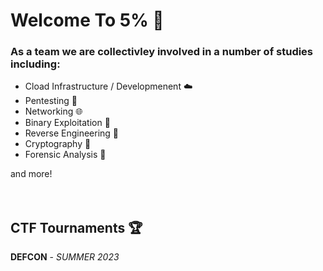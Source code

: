 # Welcome To 5% 👋

### As a team we are collectivley involved in a number of studies including:   
- Cload Infrastructure / Developmenent ☁️
- Pentesting 🔑
- Networking 🌐
- Binary Exploitation 🦠
- Reverse Engineering 🧬
- Cryptography 🔐
- Forensic Analysis 🔎 

and more!  
<br>
<br>
## CTF Tournaments 🏆
**DEFCON** - *SUMMER 2023*  

